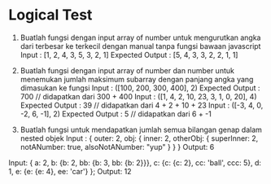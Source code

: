 # Logical Test

1. Buatlah fungsi dengan input array of number untuk mengurutkan angka dari terbesar ke terkecil dengan manual tanpa fungsi bawaan javascript
Input : [1, 2, 4, 3, 5, 3, 2, 1]			Expected Output : [5, 4, 3, 3, 2, 2, 1, 1]

2. Buatlah fungsi dengan input array of number dan number untuk menemukan jumlah maksimum subarray dengan panjang angka yang dimasukan ke fungsi
Input : ([100, 200, 300, 400], 2)				Expected Output : 700 		// didapatkan dari 300 + 400
Input : ([1, 4, 2, 10, 23, 3, 1, 0, 20], 4)		Expected Output : 39 		// didapatkan dari 4 + 2 + 10 + 23
Input : ([-3, 4, 0, -2, 6, -1], 2)				Expected Output : 5 		// didapatkan dari 6 + -1

3. Buatlah fungsi untuk mendapatkan jumlah semua bilangan genap dalam nested objek
Input :
{
  outer: 2,
  obj: {
    inner: 2,
    otherObj: {
      superInner: 2,
      notANumber: true,
      alsoNotANumber: "yup"
    }
  }
}
Output: 6

Input:
{
  a: 2,
  b: {b: 2, bb: {b: 3, bb: {b: 2}}},
  c: {c: {c: 2}, cc: 'ball', ccc: 5},
  d: 1,
  e: {e: {e: 4}, ee: 'car'}
};
Output: 12

